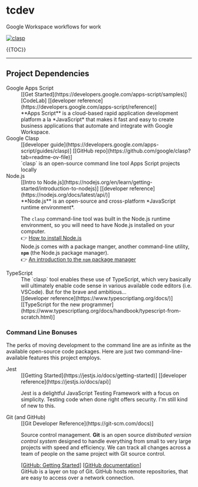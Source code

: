 # tcdev

Google Workspace workflows for work 

[![clasp](https://img.shields.io/badge/built%20with-clasp-4285f4.svg)](https://github.com/google/clasp)

{{TOC}}

***

## Project Dependencies

<dl>
<dt>Google Apps Script</dt>
<dd>[[Get Started](https://developers.google.com/apps-script/samples)] [CodeLab] [[developer reference](https://developers.google.com/apps-script/reference)]<br />
**Apps Script** is a cloud-based rapid application development platform a la *JavaScript* that makes it fast and easy to create business applications that automate and integrate with Google Workspace.</dd>

<dt>Google Clasp</dt>
<dd>[[developer guide](https://developers.google.com/apps-script/guides/clasp)] [[GitHub repo](https://github.com/google/clasp?tab=readme-ov-file)]<br />
`clasp` is an open-source command line tool Apps Script projects locally</dd>

<dt>Node.js</dt>
<dd> [[Intro to Node.js](https://nodejs.org/en/learn/getting-started/introduction-to-nodejs)] [[developer reference](https://nodejs.org/docs/latest/api/)]<br />
**Node.js** is an open-source and cross-platform *JavaScript runtime environment*.

The `clasp` command-line tool was built in the Node.js runtime environment, so you will need to have Node.js installed on your computer.<br />
👉 [How to install Node.js](https://nodejs.org/en/learn/getting-started/how-to-install-nodejs)<br />
Node.js comes with a package manger, another command-line utility, **`npm`** (the Node.js package manager). <br />
👉 [An introduction to the `npm` package manager](https://nodejs.org/en/learn/getting-started/an-introduction-to-the-npm-package-manager)</dd>

<dt>TypeScript</dt>
<dd>The `clasp` tool enables these use of TypeScript, which very basically will ultimately enable code sense in various available code editors (i.e. VSCode). But for the brave and ambitious…<br />
[[developer reference](https://www.typescriptlang.org/docs/)] [[TypeScript for the new programmer](https://www.typescriptlang.org/docs/handbook/typescript-from-scratch.html)]</dd>

<h3>Command Line Bonuses</h2>
<p>The perks of moving development to the command line are as infinite as the available open-source code packages. Here are just two command-line-available features this project employs.

<dt>Jest</dt>
<dd>[[Getting Started](https://jestjs.io/docs/getting-started)] [[developer reference](https://jestjs.io/docs/api)]<br />

Jest is a delightful JavaScript Testing Framework with a focus on simplicity. Testing code when done right offers security. I'm still kind of new to this.</dd>

<dt>Git (and GitHub)</dt>
<dd>[[Git Developer Reference](https://git-scm.com/docs)]<br />

Source control management. **Git** is an open source *distributed version control system* designed to handle everything from small to very large projects with speed and efficiency. We can track all changes across a team of people on the same project with Git source control.<br />

[[GitHub: Getting Started](https://docs.github.com/en/get-started)] [[GitHub documentation](https://docs.github.com/en)]<br />
GitHub is a layer on top of Git. GitHub hosts remote repositories, that are easy to access over a network connection.<br />
</dd></dl>